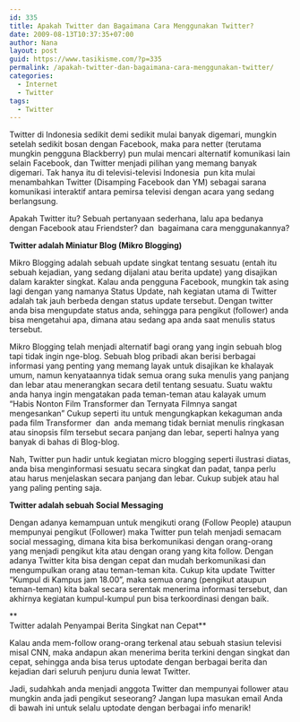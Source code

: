 ```yaml
---
id: 335
title: Apakah Twitter dan Bagaimana Cara Menggunakan Twitter?
date: 2009-08-13T10:37:35+07:00
author: Nana
layout: post
guid: https://www.tasikisme.com/?p=335
permalink: /apakah-twitter-dan-bagaimana-cara-menggunakan-twitter/
categories:
  - Internet
  - Twitter
tags:
  - Twitter
---
```

Twitter di Indonesia sedikit demi sedikit mulai banyak digemari, mungkin setelah sedikit bosan dengan Facebook, maka para netter (terutama mungkin pengguna Blackberry) pun mulai mencari alternatif komunikasi lain selain Facebook, dan Twitter menjadi pilihan yang memang banyak digemari. Tak hanya itu di televisi-televisi Indonesia  pun kita mulai menambahkan Twitter (Disamping Facebook dan YM) sebagai sarana komunikasi interaktif antara pemirsa televisi dengan acara yang sedang berlangsung.

Apakah Twitter itu? Sebuah pertanyaan sederhana, lalu apa bedanya dengan Facebook atau Friendster? dan  bagaimana cara menggunakannya?

**Twitter adalah Miniatur Blog (Mikro Blogging)**

Mikro Blogging adalah sebuah update singkat tentang sesuatu (entah itu sebuah kejadian, yang sedang dijalani atau berita update) yang disajikan dalam karakter singkat. Kalau anda pengguna Facebook, mungkin tak asing lagi dengan yang namanya Status Update, nah kegiatan utama di Twitter adalah tak jauh berbeda dengan status update tersebut. Dengan twitter anda bisa mengupdate status anda, sehingga para pengikut (follower) anda bisa mengetahui apa, dimana atau sedang apa anda saat menulis status tersebut.

Mikro Blogging telah menjadi alternatif bagi orang yang ingin sebuah blog tapi tidak ingin nge-blog. Sebuah blog pribadi akan berisi berbagai informasi yang penting yang memang layak untuk disajikan ke khalayak umum, namun kenyataannya tidak semua orang suka menulis yang panjang dan lebar atau menerangkan secara detil tentang sesuatu. Suatu waktu anda hanya ingin mengatakan pada teman-teman atau kalayak umum “Habis Nonton Film Transformer dan Ternyata Filmnya sangat mengesankan” Cukup seperti itu untuk mengungkapkan kekaguman anda pada film Transformer  dan  anda memang tidak berniat menulis ringkasan atau sinopsis film tersebut secara panjang dan lebar, seperti halnya yang banyak di bahas di Blog-blog.

Nah, Twitter pun hadir untuk kegiatan micro blogging seperti ilustrasi diatas, anda bisa menginformasi sesuatu secara singkat dan padat, tanpa perlu atau harus menjelaskan secara panjang dan lebar. Cukup subjek atau hal yang paling penting saja.

**Twitter adalah sebuah Social Messaging**

Dengan adanya kemampuan untuk mengikuti orang (Follow People) ataupun mempunyai pengikut (Follower) maka Twitter pun telah menjadi semacam social messaging, dimana kita bisa berkomunikasi dengan orang-orang yang menjadi pengikut kita atau dengan orang yang kita follow. Dengan adanya Twitter kita bisa dengan cepat dan mudah berkomunikasi dan mengumpulkan orang atau teman-teman kita. Cukup kita update Twitter “Kumpul di Kampus jam 18.00”, maka semua orang (pengikut ataupun teman-teman) kita bakal secara serentak menerima informasi tersebut, dan akhirnya kegiatan kumpul-kumpul pun bisa terkoordinasi dengan baik.

**  
Twitter adalah Penyampai Berita Singkat nan Cepat**

Kalau anda mem-follow orang-orang terkenal atau sebuah stasiun televisi misal CNN, maka andapun akan menerima berita terkini dengan singkat dan cepat, sehingga anda bisa terus uptodate dengan berbagai berita dan kejadian dari seluruh penjuru dunia lewat Twitter.

Jadi, sudahkah anda menjadi anggota Twitter dan mempunyai follower atau mungkin anda jadi pengikut seseorang? Jangan lupa masukan email Anda di bawah ini untuk selalu uptodate dengan berbagai info menarik!